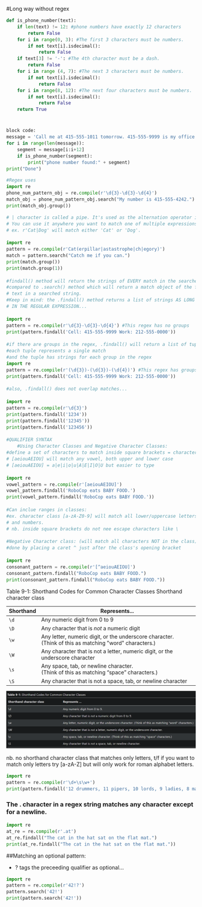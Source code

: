 #Long way without regex
```python
def is_phone_number(text):
    if len(text) != 12: #phone numbers have exactly 12 characters
        return False
    for i in range(0, 3): #The first 3 characters must be numbers.
        if not text[i].isdecimal():
            return False
    if text[3] != '-': #The 4th character must be a dash.
        return False
    for i in range (4, 7): #The next 3 characters must be numbers.
        if not text[i].isdecimal():
            return False
    for i in range(8, 12): #The next four characters must be numbers. 
        if not text[i].isdecimal():
            return False
    return True
```

#
```python
block code:
message = 'Call me at 415-555-1011 tomorrow. 415-555-9999 is my office.'
for i in range(len(message)):
    segment = message[i:i+12]
    if is_phone_number(segment):
        print("phone number found:" + segment)
print("Done")
```
```python
#Regex uses
import re
phone_num_pattern_obj = re.compile(r'\d{3}-\d{3}-\d{4}')
match_obj = phone_num_pattern_obj.search("My number is 415-555-4242.")
print(match_obj.group())
```

```python
# | character is called a pipe. It's used as the alternation operator in regex.
# You can use it anywhere you want to match one of multiple expressions.
# ex. r'Cat|Dog' will match either 'Cat' or 'Dog'.

import re
pattern = re.compile(r'Cat(erpillar|astastrophe|ch|egory)')
match = pattern.search("Catch me if you can.")
print(match.group())
print(match.group(1))

#findall() method will return the strings of EVERY match in the searched string. 
#compared to .search() method which will return a match object of the first matched
# text in a searched string.
#Keep in mind: the .findall() method returns a list of strings AS LONG AS THERE ARE NO GROUPS
# IN THE REGULAR EXPRESSION...

import re
pattern = re.compile(r'\d{3}-\d{3}-\d{4}') #This regex has no groups
print(pattern.findall('Cell: 415-555-9999 Work: 212-555-0000'))

#if there are groups in the regex, .findall() will return a list of tuples.
#each tuple represents a single match
#and the tuple has strings for each group in the regex
import re
pattern = re.compile(r'(\d{3})-(\d{3})-(\d{4})') #This regex has groups
print(pattern.findall('Cell: 415-555-9999 Work: 212-555-0000'))

#also, .findall() does not overlap matches...

import re
pattern = re.compile(r'\d{3}')
print(pattern.findall('1234'))
print(pattern.findall('12345'))
print(pattern.findall('123456'))

#QUALIFIER SYNTAX
    #Using Character Classes and Negative Character Classes:
#define a set of characters to match inside square brackets = character class:
# [aeiouAEIOU] will match any vowel, both upper and lower case
# [aeiouAEIOU] = a|e|i|o|u|A|E|I|O|U but easier to type

import re
vowel_pattern = re.compile(r'[aeiouAEIOU]')
vowel_pattern.findall('RoboCop eats BABY FOOD.')
print(vowel_pattern.findall('RoboCop eats BABY FOOD.'))

#Can inclue ranges in classes:
#ex. character class [a-zA-Z0-9] will match all lower/uppercase letters
# and numbers.
# nb. inside square brackets do not nee escape characters like \

#Negative Character class: (will match all characters NOT in the class)
#done by placing a caret ^ just after the class's opening bracket

import re
consonant_pattern = re.compile(r'[^aeiouAEIOU]')
consonant_pattern.findall("RoboCop eats BABY FOOD.")
print(consonant_pattern.findall("RoboCop eats BABY FOOD."))
```

Table 9-1: Shorthand Codes for Common Character Classes
Shorthand character class

| Shorthand | Represents...                                                                            |
|-----|------------------------------------------------------------------------------------------------|
| `\d`|   Any numeric digit from 0 to 9                                                                  |
| `\D`|   Any character that is *not* a numeric digit                                                    |
| `\w`|   Any letter, numeric digit, or the underscore character.<br>(Think of this as matching "word" characters.) |
| `\W`|   Any character that is not a letter, numeric digit, or the underscore character                 |
| `\s`|   Any space, tab, or newline character.<br>(Think of this as matching “space” characters.)       |
| `\S`|   Any character that is not a space, tab, or newline character                                   |
  
  ![alt text](image.png)

nb. no shorthand character class that matches only letters, t/f if you want to match only letters try [a-zA-Z] but will only work for roman alphabet letters. 

```python
import re
pattern = re.compile(r'\d+\s\w+')
print(pattern.findall('12 drummers, 11 pipers, 10 lords, 9 ladies, 8 maids, 7 swans, 6 geese, 5 rings, 4 birds, 3 hens, 2 doves, 1 partridge'))
```
### The . character in a regex string matches any character except for a newline.
```python
import re
at_re = re.compile(r'.at')
at_re.findall("The cat in the hat sat on the flat mat.")
print(at_re.findall("The cat in the hat sat on the flat mat."))
```

##Matching an optional pattern:
- ? tags the preceeding qualifier as optional...
```python
import re
pattern = re.compile(r'42!?')
pattern.search('42!')
print(pattern.search('42!'))
```